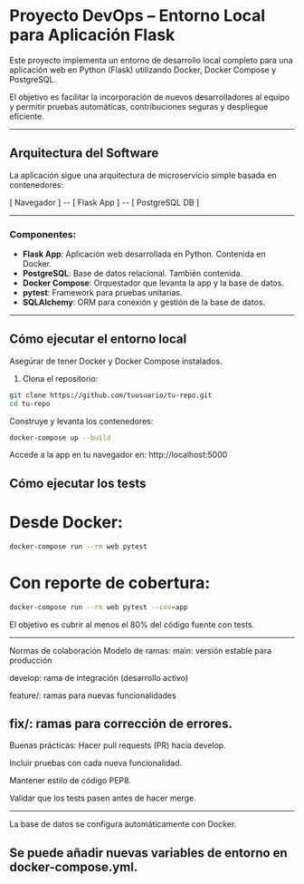 # Proyecto DevOps – Entorno Local para Aplicación Flask

Este proyecto implementa un entorno de desarrollo local completo para una aplicación web en Python (Flask) utilizando Docker, Docker Compose y PostgreSQL. 

El objetivo es facilitar la incorporación de nuevos desarrolladores al equipo y permitir pruebas automáticas, contribuciones seguras y despliegue eficiente.

---

## Arquitectura del Software

La aplicación sigue una arquitectura de microservicio simple basada en contenedores:

[ Navegador ]
    --
[ Flask App ]
    --
[ PostgreSQL DB ]

---
### Componentes:
- **Flask App**: Aplicación web desarrollada en Python. Contenida en Docker.
- **PostgreSQL**: Base de datos relacional. También contenida.
- **Docker Compose**: Orquestador que levanta la app y la base de datos.
- **pytest**: Framework para pruebas unitarias.
- **SQLAlchemy**: ORM para conexión y gestión de la base de datos.

---

## Cómo ejecutar el entorno local

Asegúrar de tener Docker y Docker Compose instalados.

1. Clona el repositorio:
```bash
git clone https://github.com/tuusuario/tu-repo.git
cd tu-repo
```

Construye y levanta los contenedores:
```bash
docker-compose up --build
```

Accede a la app en tu navegador en:
http://localhost:5000

## Cómo ejecutar los tests
# Desde Docker:
```bash
docker-compose run --rm web pytest
```
# Con reporte de cobertura:
```bash
docker-compose run --rm web pytest --cov=app
```
El objetivo es cubrir al menos el 80% del código fuente con tests.

---
Normas de colaboración
Modelo de ramas:
main: versión estable para producción

develop: rama de integración (desarrollo activo)

feature/<nombre>: ramas para nuevas funcionalidades

fix/<nombre>: ramas para corrección de errores.
---
Buenas prácticas:
Hacer pull requests (PR) hacia develop.

Incluir pruebas con cada nueva funcionalidad.

Mantener estilo de código PEP8.

Validar que los tests pasen antes de hacer merge.

---
La base de datos se configura automáticamente con Docker.

Se puede añadir nuevas variables de entorno en docker-compose.yml.
---
